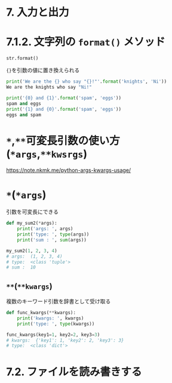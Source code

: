# 7. 入力と出力

# 7.1.2. 文字列の `format()` メソッド

`str.format()`

`{}`を引数の値に置き換えられる

```python
print('We are the {} who say "{}!"'.format('knights', 'Ni'))
We are the knights who say "Ni!"
```

```python
print('{0} and {1}'.format('spam', 'eggs'))
spam and eggs
print('{1} and {0}'.format('spam', 'eggs'))
eggs and spam
```

# `*`,`**`可変長引数の使い方(`*args`,`**kwsrgs`)

https://note.nkmk.me/python-args-kwargs-usage/

# `*`(`*args`)

引数を可変長にできる
```python
def my_sum2(*args):
    print('args: ', args)
    print('type: ', type(args))
    print('sum : ', sum(args))

my_sum2(1, 2, 3, 4)
# args:  (1, 2, 3, 4)
# type:  <class 'tuple'>
# sum :  10
```

## `**`(`**kwargs`)

複数のキーワード引数を辞書として受け取る

```python
def func_kwargs(**kwargs):
    print('kwargs: ', kwargs)
    print('type: ', type(kwargs))

func_kwargs(key1=1, key2=2, key3=3)
# kwargs:  {'key1': 1, 'key2': 2, 'key3': 3}
# type:  <class 'dict'>
```

# 7.2. ファイルを読み書きする
